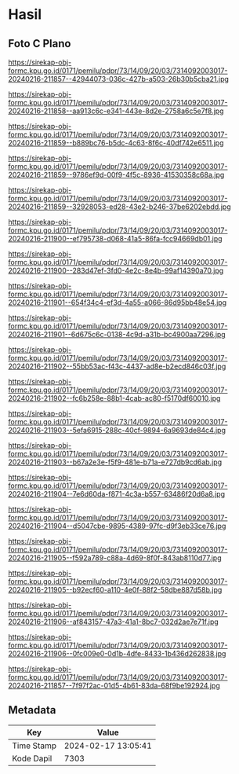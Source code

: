 # Hasil

## Foto C Plano

https://sirekap-obj-formc.kpu.go.id/0171/pemilu/pdpr/73/14/09/20/03/7314092003017-20240216-211857--42944073-036c-427b-a503-26b30b5cba21.jpg

https://sirekap-obj-formc.kpu.go.id/0171/pemilu/pdpr/73/14/09/20/03/7314092003017-20240216-211858--aa913c6c-e341-443e-8d2e-2758a6c5e7f8.jpg

https://sirekap-obj-formc.kpu.go.id/0171/pemilu/pdpr/73/14/09/20/03/7314092003017-20240216-211859--b889bc76-b5dc-4c63-8f6c-40df742e6511.jpg

https://sirekap-obj-formc.kpu.go.id/0171/pemilu/pdpr/73/14/09/20/03/7314092003017-20240216-211859--9786ef9d-00f9-4f5c-8936-41530358c68a.jpg

https://sirekap-obj-formc.kpu.go.id/0171/pemilu/pdpr/73/14/09/20/03/7314092003017-20240216-211859--32928053-ed28-43e2-b246-37be6202ebdd.jpg

https://sirekap-obj-formc.kpu.go.id/0171/pemilu/pdpr/73/14/09/20/03/7314092003017-20240216-211900--ef795738-d068-41a5-86fa-fcc94669db01.jpg

https://sirekap-obj-formc.kpu.go.id/0171/pemilu/pdpr/73/14/09/20/03/7314092003017-20240216-211900--283d47ef-3fd0-4e2c-8e4b-99af14390a70.jpg

https://sirekap-obj-formc.kpu.go.id/0171/pemilu/pdpr/73/14/09/20/03/7314092003017-20240216-211901--654f34c4-ef3d-4a55-a066-86d95bb48e54.jpg

https://sirekap-obj-formc.kpu.go.id/0171/pemilu/pdpr/73/14/09/20/03/7314092003017-20240216-211901--6d675c6c-0138-4c9d-a31b-bc4900aa7296.jpg

https://sirekap-obj-formc.kpu.go.id/0171/pemilu/pdpr/73/14/09/20/03/7314092003017-20240216-211902--55bb53ac-f43c-4437-ad8e-b2ecd846c03f.jpg

https://sirekap-obj-formc.kpu.go.id/0171/pemilu/pdpr/73/14/09/20/03/7314092003017-20240216-211902--fc6b258e-88b1-4cab-ac80-f5170df60010.jpg

https://sirekap-obj-formc.kpu.go.id/0171/pemilu/pdpr/73/14/09/20/03/7314092003017-20240216-211903--5efa6915-288c-40cf-9894-6a9693de84c4.jpg

https://sirekap-obj-formc.kpu.go.id/0171/pemilu/pdpr/73/14/09/20/03/7314092003017-20240216-211903--b67a2e3e-f5f9-481e-b71a-e727db9cd6ab.jpg

https://sirekap-obj-formc.kpu.go.id/0171/pemilu/pdpr/73/14/09/20/03/7314092003017-20240216-211904--7e6d60da-f871-4c3a-b557-63486f20d6a8.jpg

https://sirekap-obj-formc.kpu.go.id/0171/pemilu/pdpr/73/14/09/20/03/7314092003017-20240216-211904--d5047cbe-9895-4389-97fc-d9f3eb33ce76.jpg

https://sirekap-obj-formc.kpu.go.id/0171/pemilu/pdpr/73/14/09/20/03/7314092003017-20240216-211905--f592a789-c88a-4d69-8f0f-843ab8110d77.jpg

https://sirekap-obj-formc.kpu.go.id/0171/pemilu/pdpr/73/14/09/20/03/7314092003017-20240216-211905--b92ecf60-a110-4e0f-88f2-58dbe887d58b.jpg

https://sirekap-obj-formc.kpu.go.id/0171/pemilu/pdpr/73/14/09/20/03/7314092003017-20240216-211906--af843157-47a3-41a1-8bc7-032d2ae7e71f.jpg

https://sirekap-obj-formc.kpu.go.id/0171/pemilu/pdpr/73/14/09/20/03/7314092003017-20240216-211906--0fc009e0-0d1b-4dfe-8433-1b436d262838.jpg

https://sirekap-obj-formc.kpu.go.id/0171/pemilu/pdpr/73/14/09/20/03/7314092003017-20240216-211857--7f97f2ac-01d5-4b61-83da-68f9be192924.jpg


## Metadata

| Key        | Value               |
| ---------- | ------------------- |
| Time Stamp | 2024-02-17 13:05:41 |
| Kode Dapil | 7303                |




